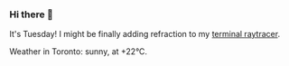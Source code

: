 ### Hi there :wave:

It's Tuesday! I might be finally adding refraction to my [terminal raytracer](https://github.com/bewuethr/bash-raytracer).

Weather in Toronto: sunny, at +22°C.
